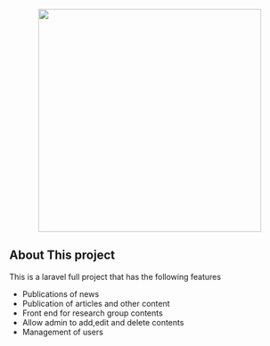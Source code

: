 <p align="center"><a href="https://laravel.com" target="_blank"><img src="https://raw.githubusercontent.com/laravel/art/master/logo-lockup/5%20SVG/2%20CMYK/1%20Full%20Color/laravel-logolockup-cmyk-red.svg" width="400"></a></p>

## About This project
This is a laravel full project that has the following features
- Publications of news 
- Publication of articles and other content
- Front end for research group contents
- Allow admin to add,edit and delete contents
- Management of users
